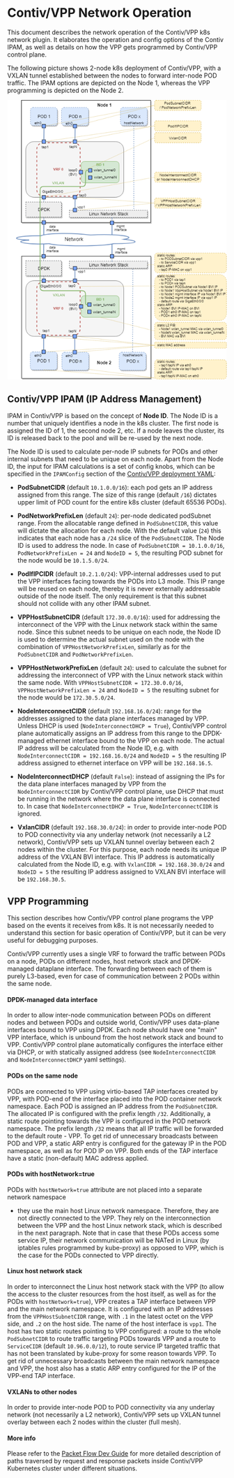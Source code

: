 # Contiv/VPP Network Operation

This document describes the network operation of the Contiv/VPP k8s network plugin. It
elaborates the operation and config options of the Contiv IPAM, as well as 
details on how the VPP gets programmed by Contiv/VPP control plane.

The following picture shows 2-node k8s deployment of Contiv/VPP, with a VXLAN tunnel
established between the nodes to forward inter-node POD traffic. The IPAM options
are depicted on the Node 1, whereas the VPP programming is depicted on the Node 2.

[![Contiv/VPP Architecture](img/contiv-networking.png)](img/contiv-networking.svg)

## Contiv/VPP IPAM (IP Address Management)

IPAM in Contiv/VPP is based on the concept of **Node ID**. The Node ID is a number
that uniquely identifies a node in the k8s cluster. The first node is assigned
the ID of 1, the second node 2, etc. If a node leaves the cluster, its 
ID is released back to the pool and will be re-used by the next node.

The Node ID is used to calculate per-node IP subnets for PODs
and other internal subnets that need to be unique on each node. Apart from the Node ID,
the input for IPAM calculations is a set of config knobs, which can be specified
in the `IPAMConfig` section of the [Contiv/VPP deployment YAML](../k8s/contiv-vpp.yaml):

- **PodSubnetCIDR** (default `10.1.0.0/16`): each pod gets an IP address assigned 
from this range. The size of this range (default `/16`) dictates upper limit of 
POD count for the entire k8s cluster (default 65536 PODs).

- **PodNetworkPrefixLen** (default `24`): per-node dedicated podSubnet range. 
From the allocatable range defined in `PodSubnetCIDR`, this value will dictate the 
allocation for each node. With the default value (`24`) this indicates that each node 
has a `/24` slice of the `PodSubnetCIDR`. The Node ID is used to address the node. 
In case of `PodSubnetCIDR = 10.1.0.0/16`, `PodNetworkPrefixLen = 24` and `NodeID = 5`,
the resulting POD subnet for the node would be `10.1.5.0/24`.

- **PodIfIPCIDR** (default `10.2.1.0/24`): VPP-internal addresses used to put
the VPP interfaces facing towards the PODs into L3 mode. This IP range will be reused 
on each node, thereby it is never externally addressable outside of the node itself.
The only requirement is that this subnet should not collide with any other IPAM subnet.

- **VPPHostSubnetCIDR** (default `172.30.0.0/16`): used for addressing 
the interconnect of the VPP with the Linux network stack within the same node. 
Since this subnet needs to  be unique on each node, the Node ID is used to determine 
the actual subnet used on the node with the combination of `VPPHostNetworkPrefixLen`, 
similarly as for the `PodSubnetCIDR` and `PodNetworkPrefixLen`.

- **VPPHostNetworkPrefixLen** (default `24`): used to calculate the subnet 
for addressing the interconnect of VPP with the Linux network stack within the same node.
With `VPPHostSubnetCIDR = 172.30.0.0/16`, `VPPHostNetworkPrefixLen = 24` and
`NodeID = 5` the resulting subnet for the node would be `172.30.5.0/24`.

- **NodeInterconnectCIDR** (default `192.168.16.0/24`): range for the addresses 
assigned to the data plane interfaces managed by VPP. Unless DHCP is used 
(`NodeInterconnectDHCP = True`), Contiv/VPP control plane automatically assigns
an IP address from this range to the DPDK-managed ethernet interface bound to the VPP 
on each node. The actual IP address will be calculated from the Node ID, e.g. with 
`NodeInterconnectCIDR = 192.168.16.0/24` and `NodeID = 5` the resulting IP
address assigned to ethernet interface on VPP will be `192.168.16.5`.

- **NodeInterconnectDHCP** (default `False`): instead of assigning the IPs
for the data plane interfaces managed by VPP from the `NodeInterconnectCIDR` by Contiv/VPP
control plane, use DHCP that must be running in the network where the data
plane interface is connected to. In case that `NodeInterconnectDHCP = True`,
`NodeInterconnectCIDR` is ignored.

- **VxlanCIDR** (default `192.168.30.0/24`): in order to provide inter-node
POD to POD connectivity via any underlay network (not necessarily a L2 network),
Contiv/VPP sets up VXLAN tunnel overlay between each 2 nodes within the cluster. For this purpose,
each node needs its unique IP address of the VXLAN BVI interface. This IP address
is automatically calculated from the Node ID, e.g. with `VxlanCIDR = 192.168.30.0/24`
and `NodeID = 5` the resulting IP address assigned to VXLAN BVI 
interface will be `192.168.30.5`.


## VPP Programming
This section describes how Contiv/VPP control plane programs the VPP based on the
events it receives from k8s. It is not necessarily needed to understand this section
for basic operation of Contiv/VPP, but it can be very useful for debugging purposes.

Contiv/VPP currently uses a single VRF to forward the traffic between PODs on a node,
PODs on different nodes, host network stack and DPDK-managed dataplane interface. The forwarding
between each of them is purely L3-based, even for case of communication
between 2 PODs within the same node.

#### DPDK-managed data interface
In order to allow inter-node communication between PODs on different
nodes and between PODs and outside world, Contiv/VPP uses data-plane interfaces
bound to VPP using DPDK. Each node should have one "main" VPP interface,
which is unbound from the host network stack and bound to VPP.
Contiv/VPP control plane automatically configures the interface either
via DHCP, or with statically assigned address (see `NodeInterconnectCIDR` and
`NodeInterconnectDHCP` yaml settings). 

#### PODs on the same node
PODs are connected to VPP using virtio-based TAP interfaces created by VPP,
with POD-end of the interface placed into the POD container network namespace.
Each POD is assigned an IP address from the `PodSubnetCIDR`. The allocated IP
is configured with the prefix length `/32`. Additionally, a static route pointing 
towards the VPP is configured in the POD network namespace. 
The  prefix length `/32` means that all IP traffic will be forwarded to the
default route - VPP. To get rid of unnecessary broadcasts between POD and VPP,
a static ARP entry is configured for the gateway IP in the POD namespace, as well
as for POD IP on VPP. Both ends of the TAP interface have a static (non-default) 
MAC address applied.

#### PODs with hostNetwork=true
PODs with `hostNetwork=true` attribute are not placed into a separate network namespace
- they use the main host Linux network namespace. Therefore, they are not directly connected
to the VPP. They rely on the interconnection between the VPP and the host Linux network stack,
which is described in the next paragraph. Note that in case that these PODs access some service IP,
their network communication will be NATed in Linux (by iptables rules programmed by kube-proxy)
as opposed to VPP, which is the case for the PODs connected to VPP directly.

#### Linux host network stack
In order to interconnect the Linux host network stack with the VPP (to allow the access
to the cluster resources from the host itself, as well as for the PODs with `hostNetwork=true`),
VPP creates a TAP interface between VPP and the main network namespace. It is configured with 
an IP addresses from the `VPPHostSubnetCIDR` range, with `.1` in the latest octet on the VPP side, 
and `.2` on the host side. The name of the host interface is `vpp1`. The host has two static routes
pointing to VPP configured: a route to the whole `PodSubnetCIDR` to route traffic targeting
PODs towards VPP and a route to `ServiceCIDR` (default `10.96.0.0/12`), to route service IP
targeted traffic that has not been translated by kube-proxy for some reason towards VPP.
To get rid of unnecessary broadcasts between the main network namespace and VPP, the host
also has a static ARP entry configured for the IP of the VPP-end TAP interface.

#### VXLANs to other nodes
In order to provide inter-node POD to POD connectivity via any underlay network 
(not necessarily a L2 network), Contiv/VPP sets up VXLAN tunnel overlay between 
each 2 nodes within the cluster (full mesh). 




#### More info
Please refer to the [Packet Flow Dev Guide](dev-guide/PACKET_FLOW.md) for more 
detailed description of paths traversed by request and response packets 
inside Contiv/VPP Kubernetes cluster  under different situations.